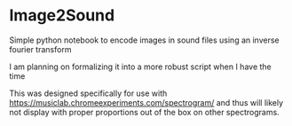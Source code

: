 # Image2Sound

Simple python notebook to encode images in sound files using an inverse fourier transform

I am planning on formalizing it into a more robust script when I have the time

This was designed specifically for use with https://musiclab.chromeexperiments.com/spectrogram/ and thus will likely not display with proper proportions out of the box on other spectrograms.
